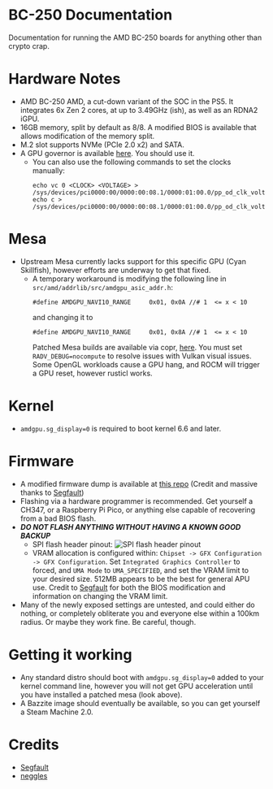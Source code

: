 # BC-250 Documentation
Documentation for running the AMD BC-250 boards for anything other than crypto crap. 

# Hardware Notes
- AMD BC-250 AMD, a cut-down variant of the SOC in the PS5. It integrates 6x Zen 2 cores, at up to 3.49GHz (ish), as well as an RDNA2 iGPU.
- 16GB memory, split by default as 8/8. A modified BIOS is available that allows modification of the memory split.
- M.2 slot supports NVMe (PCIe 2.0 x2) and SATA.
- A GPU governor is available [here](https://gitlab.com/TuxThePenguin0/oberon-governor). You should use it.
  - You can also use the following commands to set the clocks manually:
    ```
    echo vc 0 <CLOCK> <VOLTAGE> > /sys/devices/pci0000:00/0000:00:08.1/0000:01:00.0/pp_od_clk_voltage
    echo c > /sys/devices/pci0000:00/0000:00:08.1/0000:01:00.0/pp_od_clk_voltage
    ```

# Mesa
- Upstream Mesa currently lacks support for this specific GPU (Cyan Skillfish), however efforts are underway to get that fixed.
  - A temporary workaround is modifying the following line in ``src/amd/addrlib/src/amdgpu_asic_addr.h``:
    ```
    #define AMDGPU_NAVI10_RANGE     0x01, 0x0A //# 1  <= x < 10
    ```
    and changing it to
    ```
    #define AMDGPU_NAVI10_RANGE     0x01, 0x8A //# 1  <= x < 10
    ```
    Patched Mesa builds are available via copr, [here](https://copr.fedorainfracloud.org/coprs/mothenjoyer69/bc250-mesa/). You must set ``RADV_DEBUG=nocompute`` to resolve issues with Vulkan visual issues. Some OpenGL workloads cause a GPU hang, and ROCM will trigger a GPU reset, however rusticl works.

# Kernel
- ``amdgpu.sg_display=0`` is required to boot kernel 6.6 and later. 

# Firmware
- A modified firmware dump is available at [this repo](https://gitlab.com/TuxThePenguin0/bc250-bios/) (Credit and massive thanks to [Segfault](https://github.com/TuxThePenguin0))
- Flashing via a hardware programmer is recommended. Get yourself a CH347, or a Raspberry Pi Pico, or anything else capable of recovering from a bad BIOS flash.
- ***DO NOT FLASH ANYTHING WITHOUT HAVING A KNOWN GOOD BACKUP***
  - SPI flash header pinout: 
    ![SPI flash header pinout](https://github.com/mothenjoyer69/bc250-documentation/blob/main/images/SPI_PINOUT.jpg)
  - VRAM allocation is configured within: ``Chipset -> GFX Configuration -> GFX Configuration``. Set ``Integrated Graphics Controller`` to forced, and ``UMA Mode`` to  ``UMA_SPECIFIED``, and set the VRAM limit to your desired size. 512MB appears to be the best for general APU use. Credit to [Segfault](https://github.com/TuxThePenguin0) for both the BIOS modification and information on changing the VRAM limit.
- Many of the newly exposed settings are untested, and could either do nothing, or completely obliterate you and everyone else within a 100km radius. Or maybe they work fine. Be careful, though. 

# Getting it working
- Any standard distro should boot with ``amdgpu.sg_display=0`` added to your kernel command line, however you will not get GPU acceleration until you have installed a patched mesa (look above).
- A Bazzite image should eventually be available, so you can get yourself a Steam Machine 2.0.

# Credits
- [Segfault](https://github.com/TuxThePenguin0)
- [neggles](https://github.com/neggles)
